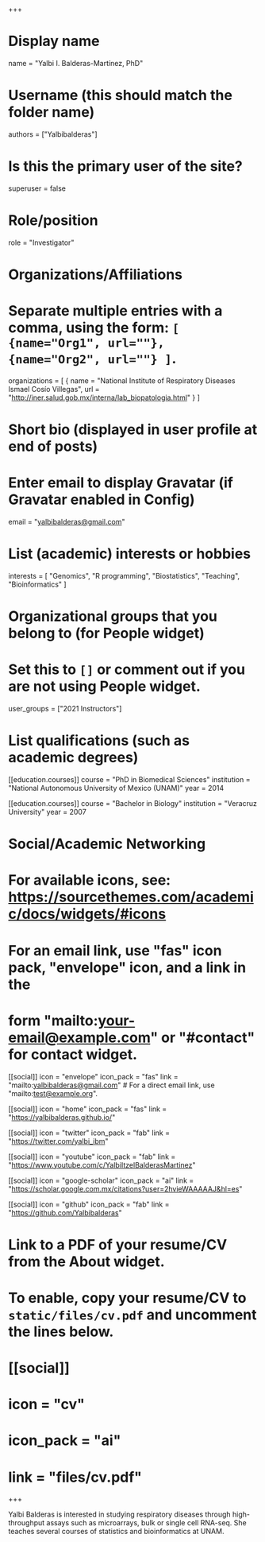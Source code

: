 +++
# Display name
name = "Yalbi I. Balderas-Martínez, PhD"

# Username (this should match the folder name)
authors = ["Yalbibalderas"]

# Is this the primary user of the site?
superuser = false

# Role/position
role = "Investigator"

# Organizations/Affiliations
#   Separate multiple entries with a comma, using the form: `[ {name="Org1", url=""}, {name="Org2", url=""} ]`.
organizations = [ { name = "National Institute of Respiratory Diseases Ismael Cosío Villegas", url = "http://iner.salud.gob.mx/interna/lab_biopatologia.html" } ]

# Short bio (displayed in user profile at end of posts)


# Enter email to display Gravatar (if Gravatar enabled in Config)
email = "yalbibalderas@gmail.com"

# List (academic) interests or hobbies
interests = [
  "Genomics",
  "R programming",
  "Biostatistics",
  "Teaching",
  "Bioinformatics"
]

# Organizational groups that you belong to (for People widget)
#   Set this to `[]` or comment out if you are not using People widget.
user_groups = ["2021 Instructors"]

# List qualifications (such as academic degrees)
[[education.courses]]
  course = "PhD in Biomedical Sciences"
  institution = "National Autonomous University of Mexico (UNAM)"
  year = 2014

[[education.courses]]
  course = "Bachelor in Biology"
  institution = "Veracruz University"
  year = 2007

# Social/Academic Networking
# For available icons, see: https://sourcethemes.com/academic/docs/widgets/#icons
#   For an email link, use "fas" icon pack, "envelope" icon, and a link in the
#   form "mailto:your-email@example.com" or "#contact" for contact widget.

[[social]]
  icon = "envelope"
  icon_pack = "fas"
  link = "mailto:yalbibalderas@gmail.com"  # For a direct email link, use "mailto:test@example.org".

[[social]]
  icon = "home"
  icon_pack = "fas"
  link = "https://yalbibalderas.github.io/"
  
[[social]]
  icon = "twitter"
  icon_pack = "fab"
  link = "https://twitter.com/yalbi_ibm"
  
[[social]]
  icon = "youtube"
  icon_pack = "fab"
  link = "https://www.youtube.com/c/YalbiItzelBalderasMartinez"

[[social]]
  icon = "google-scholar"
  icon_pack = "ai"
  link = "https://scholar.google.com.mx/citations?user=2hvieWAAAAAJ&hl=es"

[[social]]
  icon = "github"
  icon_pack = "fab"
  link = "https://github.com/Yalbibalderas"

# Link to a PDF of your resume/CV from the About widget.
# To enable, copy your resume/CV to `static/files/cv.pdf` and uncomment the lines below.
# [[social]]
#   icon = "cv"
#   icon_pack = "ai"
#   link = "files/cv.pdf"

+++

Yalbi Balderas is interested in studying respiratory diseases through  high-throughput assays such as microarrays, bulk or single cell RNA-seq. She teaches several courses of statistics and bioinformatics at UNAM.  

